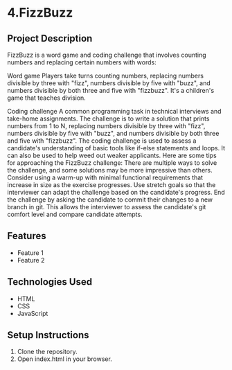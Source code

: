 # 4.FizzBuzz
## Project Description
FizzBuzz is a word game and coding challenge that involves counting numbers and replacing certain numbers with words: 

Word game
Players take turns counting numbers, replacing numbers divisible by three with "fizz", numbers divisible by five with "buzz", and numbers divisible by both three and five with "fizzbuzz". It's a children's game that teaches division. 

Coding challenge
A common programming task in technical interviews and take-home assignments. The challenge is to write a solution that prints numbers from 1 to N, replacing numbers divisible by three with "fizz", numbers divisible by five with "buzz", and numbers divisible by both three and five with "fizzbuzz". 
The coding challenge is used to assess a candidate's understanding of basic tools like if-else statements and loops. It can also be used to help weed out weaker applicants. 
Here are some tips for approaching the FizzBuzz challenge: 
There are multiple ways to solve the challenge, and some solutions may be more impressive than others. 
Consider using a warm-up with minimal functional requirements that increase in size as the exercise progresses. 
Use stretch goals so that the interviewer can adapt the challenge based on the candidate's progress. 
End the challenge by asking the candidate to commit their changes to a new branch in git. This allows the interviewer to assess the candidate's git comfort level and compare candidate attempts. 
## Features
- Feature 1
- Feature 2
## Technologies Used
- HTML
- CSS
- JavaScript
## Setup Instructions
1. Clone the repository.
2. Open index.html in your browser.
